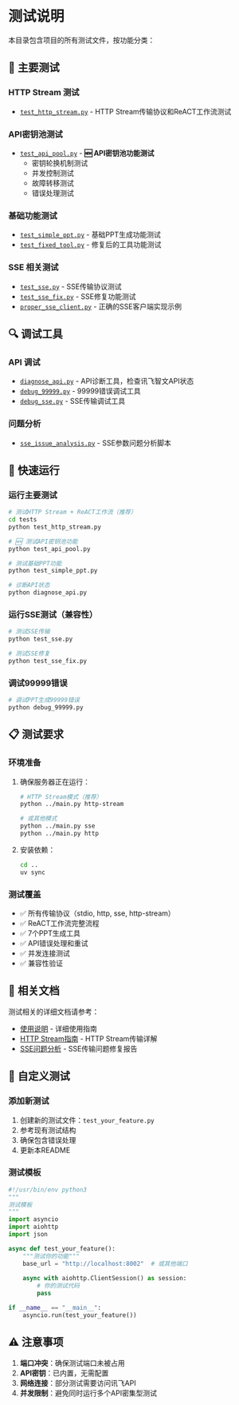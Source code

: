 # 测试说明

本目录包含项目的所有测试文件，按功能分类：

## 🧪 主要测试

### HTTP Stream 测试
- [`test_http_stream.py`](./test_http_stream.py) - HTTP Stream传输协议和ReACT工作流测试

### API密钥池测试
- [`test_api_pool.py`](./test_api_pool.py) - **🆕 API密钥池功能测试**
  - 密钥轮换机制测试
  - 并发控制测试
  - 故障转移测试
  - 错误处理测试

### 基础功能测试
- [`test_simple_ppt.py`](./test_simple_ppt.py) - 基础PPT生成功能测试
- [`test_fixed_tool.py`](./test_fixed_tool.py) - 修复后的工具功能测试

### SSE 相关测试
- [`test_sse.py`](./test_sse.py) - SSE传输协议测试
- [`test_sse_fix.py`](./test_sse_fix.py) - SSE修复功能测试
- [`proper_sse_client.py`](./proper_sse_client.py) - 正确的SSE客户端实现示例

## 🔍 调试工具

### API 调试
- [`diagnose_api.py`](./diagnose_api.py) - API诊断工具，检查讯飞智文API状态
- [`debug_99999.py`](./debug_99999.py) - 99999错误调试工具
- [`debug_sse.py`](./debug_sse.py) - SSE传输调试工具

### 问题分析
- [`sse_issue_analysis.py`](./sse_issue_analysis.py) - SSE参数问题分析脚本

## 🚀 快速运行

### 运行主要测试
```bash
# 测试HTTP Stream + ReACT工作流（推荐）
cd tests
python test_http_stream.py

# 🆕 测试API密钥池功能
python test_api_pool.py

# 测试基础PPT功能
python test_simple_ppt.py

# 诊断API状态
python diagnose_api.py
```

### 运行SSE测试（兼容性）
```bash
# 测试SSE传输
python test_sse.py

# 测试SSE修复
python test_sse_fix.py
```

### 调试99999错误
```bash
# 调试PPT生成99999错误
python debug_99999.py
```

## 📋 测试要求

### 环境准备
1. 确保服务器正在运行：
   ```bash
   # HTTP Stream模式（推荐）
   python ../main.py http-stream
   
   # 或其他模式
   python ../main.py sse
   python ../main.py http
   ```

2. 安装依赖：
   ```bash
   cd ..
   uv sync
   ```

### 测试覆盖
- ✅ 所有传输协议（stdio, http, sse, http-stream）
- ✅ ReACT工作流完整流程
- ✅ 7个PPT生成工具
- ✅ API错误处理和重试
- ✅ 并发连接测试
- ✅ 兼容性验证

## 📖 相关文档

测试相关的详细文档请参考：
- [使用说明](../docs/USAGE.md) - 详细使用指南
- [HTTP Stream指南](../docs/HTTP_STREAM_GUIDE.md) - HTTP Stream传输详解
- [SSE问题分析](../docs/SSE_ISSUE_ANALYSIS.md) - SSE传输问题修复报告

## 🔧 自定义测试

### 添加新测试
1. 创建新的测试文件：`test_your_feature.py`
2. 参考现有测试结构
3. 确保包含错误处理
4. 更新本README

### 测试模板
```python
#!/usr/bin/env python3
"""
测试模板
"""
import asyncio
import aiohttp
import json

async def test_your_feature():
    """测试你的功能"""
    base_url = "http://localhost:8002"  # 或其他端口
    
    async with aiohttp.ClientSession() as session:
        # 你的测试代码
        pass

if __name__ == "__main__":
    asyncio.run(test_your_feature())
```

## ⚠️ 注意事项

1. **端口冲突**：确保测试端口未被占用
2. **API密钥**：已内置，无需配置
3. **网络连接**：部分测试需要访问讯飞API
4. **并发限制**：避免同时运行多个API密集型测试